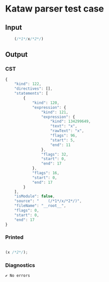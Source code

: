 # Kataw parser test case

## Input

`````js
    (/*1*/x/*2*/)
`````

## Output

### CST

```javascript
{
    "kind": 122,
    "directives": [],
    "statements": [
        {
            "kind": 120,
            "expression": {
                "kind": 121,
                "expression": {
                    "kind": 134299649,
                    "text": "x",
                    "rawText": "x",
                    "flags": 96,
                    "start": 5,
                    "end": 11
                },
                "flags": 32,
                "start": 0,
                "end": 17
            },
            "flags": 16,
            "start": 0,
            "end": 17
        }
    ],
    "isModule": false,
    "source": "    (/*1*/x/*2*/)",
    "fileName": "__root__",
    "flags": 0,
    "start": 0,
    "end": 17
}
```

### Printed

```javascript

(x /*2*/);
```

### Diagnostics

```javascript
✔ No errors
```

